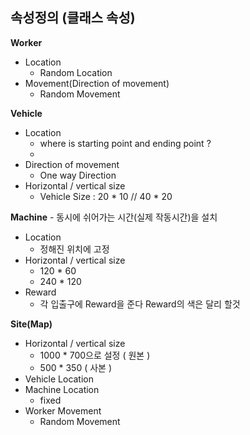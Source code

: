 
## 속성정의 (클래스 속성) 

**Worker**
- Location
    - Random Location
- Movement(Direction of movement)
    - Random Movement

**Vehicle**  

- Location
    - where is starting point and ending point ?
    - 
- Direction of movement
    - One way Direction 
- Horizontal / vertical size
    -  Vehicle Size : 20 * 10 // 40 * 20
    
**Machine**
    - 동시에 쉬어가는 시간(실제 작동시간)을 설치 
- Location 
    - 정해진 위치에 고정 
- Horizontal / vertical size
    - 120 * 60 
    - 240 * 120  
- Reward
    -  각 입출구에  Reward을 준다  Reward의 색은 달리 할것 
    
**Site(Map)**

- Horizontal / vertical size
    - 1000 * 700으로 설정 ( 원본 )
    - 500 * 350 ( 사본 ) 
- Vehicle Location
- Machine Location
    - fixed  
- Worker Movement
    -  Random Movement